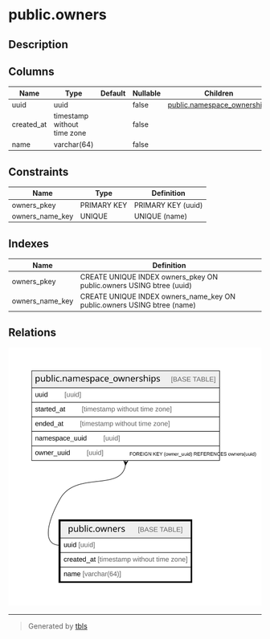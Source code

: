 # public.owners

## Description

## Columns

| Name | Type | Default | Nullable | Children | Parents | Comment |
| ---- | ---- | ------- | -------- | -------- | ------- | ------- |
| uuid | uuid |  | false | [public.namespace_ownerships](public.namespace_ownerships.md) |  |  |
| created_at | timestamp without time zone |  | false |  |  |  |
| name | varchar(64) |  | false |  |  |  |

## Constraints

| Name | Type | Definition |
| ---- | ---- | ---------- |
| owners_pkey | PRIMARY KEY | PRIMARY KEY (uuid) |
| owners_name_key | UNIQUE | UNIQUE (name) |

## Indexes

| Name | Definition |
| ---- | ---------- |
| owners_pkey | CREATE UNIQUE INDEX owners_pkey ON public.owners USING btree (uuid) |
| owners_name_key | CREATE UNIQUE INDEX owners_name_key ON public.owners USING btree (name) |

## Relations

![er](public.owners.svg)

---

> Generated by [tbls](https://github.com/k1LoW/tbls)
